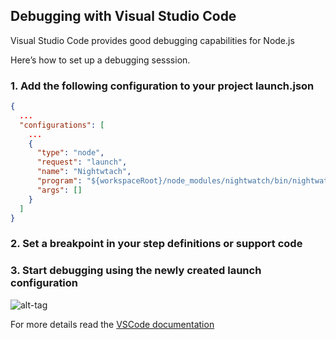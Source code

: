 ## Debugging with Visual Studio Code

Visual Studio Code provides good debugging capabilities for Node.js

Here’s how to set up a debugging sesssion.

### 1. Add the following configuration to your project launch.json

```json
{
  ...
  "configurations": [
    ...
    {
      "type": "node",
      "request": "launch",
      "name": "Nightwtach",
      "program": "${workspaceRoot}/node_modules/nightwatch/bin/nightwatch",
      "args": []
    }
  ]
}
```

### 2. Set a breakpoint in your step definitions or support code
### 3. Start debugging using the newly created launch configuration

![alt-tag](res/img/vscode-breakpoint.png)

For more details read the [VSCode documentation](https://code.visualstudio.com/docs/editor/debugging)

